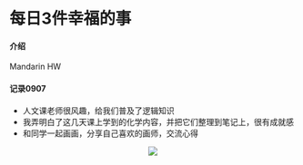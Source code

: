 # 每日3件幸福的事

#### 介绍
Mandarin HW

#### 记录0907
- 人文课老师很风趣，给我们普及了逻辑知识
- 我弄明白了这几天课上学到的化学内容，并把它们整理到笔记上，很有成就感
- 和同学一起画画，分享自己喜欢的画师，交流心得

<center><img src="../assets/Image/0907.png"></center>

